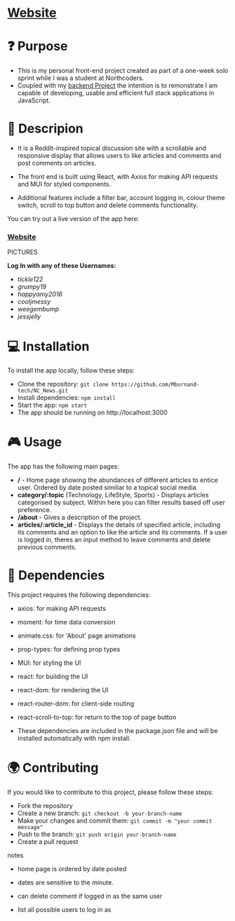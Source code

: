 # [Website](https://burnet-news.netlify.app/)
# :question: Purpose

- This is my personal front-end project created as part of a one-week solo sprint while I was a student at Northcoders. 
- Coupled with my [backend Project](https://github.com/Mburnand-tech/News_Server) the intention is to remonstrate I am capable of developing, usable and efficient full stack applications in JavaScript. 

# :microphone: Descripion
  
- It is a Reddit-inspired topical discussion site with a scrollable and responsive display that allows users to like articles and comments and post comments on articles. 
- The front end is built using React, with Axios for making API requests and MUI for styled components. 
  
- Additional features include a filter bar, account logging in, colour theme switch, scroll to top button and delete comments functionality.

You can try out a live version of the app here:
### [Website](https://burnet-news.netlify.app/)

PICTURES
  
**Log In with any of these Usernames:**
- *tickle122*
- *grumpy19*
- *happyamy2016*
- *cooljmessy*
- *weegembump*
- *jessjelly*

# :computer: Installation
  
To install the app locally, follow these steps:

- Clone the repository: `git clone https://github.com/Mburnand-tech/NC_News.git`
- Install dependencies: `npm install`
- Start the app: `npm start`
- The app should be running on http://localhost:3000

# :video_game: Usage
  
The app has the following main pages:

- **/**  - Home page showing the abundances of different articles to entice user. Ordered by date posted similiar to a topical social media. 
- **category/:topic** (Technology, LifeStyle, Sports) - Displays articles categorised by subject. Within here you can filter results based off user preference. 
- **/about** - Gives a description of the project.
- **articles/:article_id** - Displays the details of specified article, including its comments and an option to like the article and its comments. If a user is logged in, theres an input method to leave comments and delete previous comments. 
  
# :electric_plug: Dependencies
  
This project requires the following dependencies:

- axios: for making API requests
- moment: for time data conversion
- animate.css: for 'About' page animations
- prop-types: for defining prop types
- MUI: for styling the UI
- react: for building the UI
- react-dom: for rendering the UI
- react-router-dom: for client-side routing
- react-scroll-to-top: for return to the top of page button

- These dependencies are included in the package.json file and will be installed automatically with npm install.

# :earth_africa: Contributing
  
If you would like to contribute to this project, please follow these steps:

- Fork the repository
- Create a new branch: `git checkout -b your-branch-name`
- Make your changes and commit them: `git commit -m "your commit message"`
- Push to the branch: `git push origin your-branch-name`
- Create a pull request

notes

- home page is ordered by date posted

- dates are sensitive to the minute. 

- can delete comment if logged in as the same user

- list all possible users to log in as 





